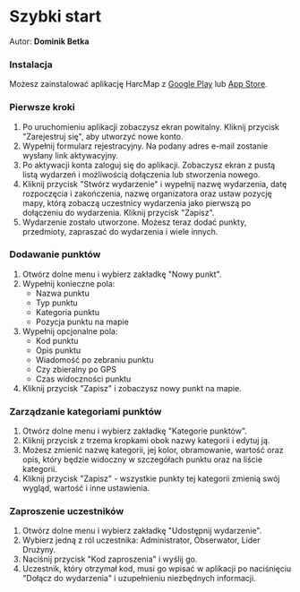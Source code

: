 # Szybki start
Autor: **Dominik Betka**

### Instalacja

Możesz zainstalować aplikację HarcMap z [Google Play](https://play.google.com/store/apps/details?id=pl.harcmap.app) lub [App Store](https://apps.apple.com/pl/app/harcmap/id6449438768?l=pl).

### Pierwsze kroki

1. Po uruchomieniu aplikacji zobaczysz ekran powitalny. Kliknij przycisk "Zarejestruj się", aby utworzyć nowe konto.
2. Wypełnij formularz rejestracyjny. Na podany adres e-mail zostanie wysłany link aktywacyjny.
3. Po aktywacji konta zaloguj się do aplikacji. Zobaczysz ekran z pustą listą wydarzeń i możliwością dołączenia lub stworzenia nowego.
4. Kliknij przycisk "Stwórz wydarzenie" i wypełnij nazwę wydarzenia, datę rozpoczęcia i zakończenia, nazwę organizatora 
   oraz ustaw pozycję mapy, którą zobaczą uczestnicy wydarzenia jako pierwszą po dołączeniu do wydarzenia. Kliknij przycisk "Zapisz".
5. Wydarzenie zostało utworzone. Możesz teraz dodać punkty, przedmioty, zapraszać do wydarzenia i wiele innych.

### Dodawanie punktów

1. Otwórz dolne menu i wybierz zakładkę "Nowy punkt".
2. Wypełnij konieczne pola:
   - Nazwa punktu
   - Typ punktu
   - Kategoria punktu
   - Pozycja punktu na mapie
3. Wypełnij opcjonalne pola:
   - Kod punktu
   - Opis punktu
   - Wiadomość po zebraniu punktu
   - Czy zbieralny po GPS
   - Czas widoczności punktu
4. Kliknij przycisk "Zapisz" i zobaczysz nowy punkt na mapie.

### Zarządzanie kategoriami punktów

1. Otwórz dolne menu i wybierz zakładkę "Kategorie punktów".
2. Kliknij przycisk z trzema kropkami obok nazwy kategorii i edytuj ją.
3. Możesz zmienić nazwę kategorii, jej kolor, obramowanie, wartość oraz opis, który będzie widoczny w szczegółach 
   punktu oraz na liście kategorii.
4. Kliknij przycisk "Zapisz" - wszystkie punkty tej kategorii zmienią swój wygląd, wartość i inne ustawienia.

### Zaproszenie uczestników

1. Otwórz dolne menu i wybierz zakładkę "Udostępnij wydarzenie".
2. Wybierz jedną z ról uczestnika: Administrator, Obserwator, Lider Drużyny.
3. Naciśnij przycisk "Kod zaproszenia" i wyślij go.
4. Uczestnik, który otrzymał kod, musi go wpisać w aplikacji po naciśnięciu "Dołącz do wydarzenia" i uzupełnieniu 
   niezbędnych informacji.
